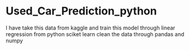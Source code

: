 # Used_Car_Prediction_python
I have take this data from kaggle and train this model through linear regression from python sciket learn clean the data through pandas and numpy
